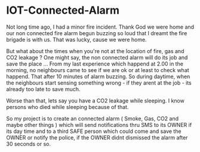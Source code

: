 # IOT-Connected-Alarm
Not long time ago, I had a minor fire incident. Thank God we were home and our non connected fire alarm begun buzzing so loud that I dreamt the fire brigade is with us. That was lucky, cause we were home.

But what about the times when you're not at the location of fire, gas and CO2 leakage ? One might say, the non connected alarm will do its job and save the place ... From my last experience which happend at 2.00 in the morning, no neighbours came to see if we are ok or at least to check what happend. That after 10 minutes of alarm buzzing. So during daytime, when the neighbours start sensing something wrong - if they arent at the job -  its already too late to save much.  

Worse than that, lets say you have a CO2 leakage while sleeping. I know persons who died while sleeping because of that.

So my project is to create an connected alarm ( Smoke, Gas, CO2 and maybe other things ) which will send notifications thru SMS  to its OWNER if its day time and to a third SAFE person which could come and save the OWNER or notify the police, if the OWNER didnt dismissed the alarm after 30 seconds or so.
